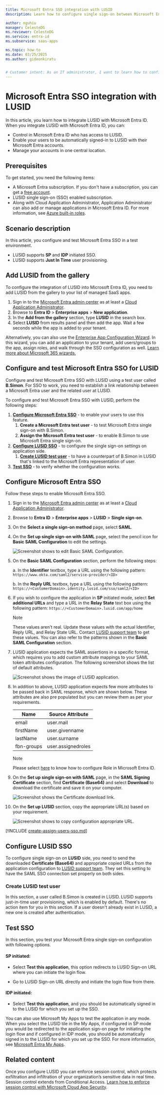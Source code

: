 ```yaml
---
title: Microsoft Entra SSO integration with LUSID
description: Learn how to configure single sign-on between Microsoft Entra ID and LUSID.

author: nguhiu
manager: CelesteDG
ms.reviewer: CelesteDG
ms.service: entra-id
ms.subservice: saas-apps

ms.topic: how-to
ms.date: 03/25/2025
ms.author: gideonkiratu


# Customer intent: As an IT administrator, I want to learn how to configure single sign-on between Microsoft Entra ID and LUSID so that I can control who has access to LUSID, enable automatic sign-in with Microsoft Entra accounts, and manage my accounts in one central location.
---
```


# Microsoft Entra SSO integration with LUSID

In this article,  you learn how to integrate LUSID with Microsoft Entra ID. When you integrate LUSID with Microsoft Entra ID, you can:

* Control in Microsoft Entra ID who has access to LUSID.
* Enable your users to be automatically signed-in to LUSID with their Microsoft Entra accounts.
* Manage your accounts in one central location.

## Prerequisites

To get started, you need the following items:

* A Microsoft Entra subscription. If you don't have a subscription, you can get a [free account](https://azure.microsoft.com/free/).
* LUSID single sign-on (SSO) enabled subscription.
* Along with Cloud Application Administrator, Application Administrator can also add or manage applications in Microsoft Entra ID.
For more information, see [Azure built-in roles](~/identity/role-based-access-control/permissions-reference.md).

## Scenario description

In this article,  you configure and test Microsoft Entra SSO in a test environment.

* LUSID supports **SP** and **IDP** initiated SSO.
* LUSID supports **Just In Time** user provisioning.

## Add LUSID from the gallery

To configure the integration of LUSID into Microsoft Entra ID, you need to add LUSID from the gallery to your list of managed SaaS apps.

1. Sign in to the [Microsoft Entra admin center](https://entra.microsoft.com) as at least a [Cloud Application Administrator](~/identity/role-based-access-control/permissions-reference.md#cloud-application-administrator).
1. Browse to **Entra ID** > **Enterprise apps** > **New application**.
1. In the **Add from the gallery** section, type **LUSID** in the search box.
1. Select **LUSID** from results panel and then add the app. Wait a few seconds while the app is added to your tenant.

 Alternatively, you can also use the [Enterprise App Configuration Wizard](https://portal.office.com/AdminPortal/home?Q=Docs#/azureadappintegration). In this wizard, you can add an application to your tenant, add users/groups to the app, assign roles, and walk through the SSO configuration as well. [Learn more about Microsoft 365 wizards.](/microsoft-365/admin/misc/azure-ad-setup-guides)

<a name='configure-and-test-azure-ad-sso-for-lusid'></a>

## Configure and test Microsoft Entra SSO for LUSID

Configure and test Microsoft Entra SSO with LUSID using a test user called **B.Simon**. For SSO to work, you need to establish a link relationship between a Microsoft Entra user and the related user at LUSID.

To configure and test Microsoft Entra SSO with LUSID, perform the following steps:

1. **[Configure Microsoft Entra SSO](#configure-azure-ad-sso)** - to enable your users to use this feature.
    1. **Create a Microsoft Entra test user** - to test Microsoft Entra single sign-on with B.Simon.
    1. **Assign the Microsoft Entra test user** - to enable B.Simon to use Microsoft Entra single sign-on.
1. **[Configure LUSID SSO](#configure-lusid-sso)** - to configure the single sign-on settings on application side.
    1. **[Create LUSID test user](#create-lusid-test-user)** - to have a counterpart of B.Simon in LUSID that's linked to the Microsoft Entra representation of user.
1. **[Test SSO](#test-sso)** - to verify whether the configuration works.

<a name='configure-azure-ad-sso'></a>

## Configure Microsoft Entra SSO

Follow these steps to enable Microsoft Entra SSO.

1. Sign in to the [Microsoft Entra admin center](https://entra.microsoft.com) as at least a [Cloud Application Administrator](~/identity/role-based-access-control/permissions-reference.md#cloud-application-administrator).
1. Browse to **Entra ID** > **Enterprise apps** > **LUSID** > **Single sign-on**.
1. On the **Select a single sign-on method** page, select **SAML**.
1. On the **Set up single sign-on with SAML** page, select the pencil icon for **Basic SAML Configuration** to edit the settings.

    ![Screenshot shows to edit Basic SAML Configuration.](common/edit-urls.png "Basic Configuration")

1. On the **Basic SAML Configuration** section, perform the following steps:

    a. In the **Identifier** textbox, type a URL using the following pattern:
    `https://www.okta.com/saml2/service-provider/<ID>`

    b. In the **Reply URL** textbox, type a URL using the following pattern:
    `https://<CustomerDomain>.identity.lusid.com/sso/saml2/<ID>`

1. If you wish to configure the application in **SP** initiated mode, select **Set additional URLs** and type a URL in the **Relay State** text box using the following pattern: `https://<CustomerDomain>.lusid.com/app/home`

    > [!Note]
    > These values aren't real. Update these values with the actual Identifier, Reply URL, and Relay State URL. Contact [LUSID support team](mailto:support@finbourne.com) to get these values. You can also refer to the patterns shown in the **Basic SAML Configuration** section.

1. LUSID application expects the SAML assertions in a specific format, which requires you to add custom attribute mappings to your SAML token attributes configuration. The following screenshot shows the list of default attributes.

    ![Screenshot shows the image of LUSID application.](common/default-attributes.png "Image")

1. In addition to above, LUSID application expects few more attributes to be passed back in SAML response, which are shown below. These attributes are also pre populated but you can review them as per your requirements.

    | Name | Source Attribute|
    | ------------ | --------- |
    | email | user.mail |
    | firstName | user.givenname |
    | lastName | user.surname |
    | fbn-groups | user.assignedroles |

   > [!NOTE]
   > Please select [here](~/identity-platform/howto-add-app-roles-in-apps.md#app-roles-ui) to know how to configure Role in Microsoft Entra ID.

1. On the **Set up single sign-on with SAML** page, in the **SAML Signing Certificate** section,  find **Certificate (Base64)** and select **Download** to download the certificate and save it on your computer.

    ![Screenshot shows the Certificate download link.](common/certificatebase64.png "Certificate")

1. On the **Set up LUSID** section, copy the appropriate URL(s) based on your requirement.

	![Screenshot shows to copy configuration appropriate URL.](common/copy-configuration-urls.png "Metadata")  

<a name='create-an-azure-ad-test-user'></a>

[!INCLUDE [create-assign-users-sso.md](~/identity/saas-apps/includes/create-assign-users-sso.md)]

## Configure LUSID SSO

To configure single sign-on on **LUSID** side, you need to send the downloaded **Certificate (Base64)** and appropriate copied URLs from the application configuration to [LUSID support team](mailto:support@finbourne.com). They set this setting to have the SAML SSO connection set properly on both sides.

### Create LUSID test user

In this section, a user called B.Simon is created in LUSID. LUSID supports just-in-time user provisioning, which is enabled by default. There's no action item for you in this section. If a user doesn't already exist in LUSID, a new one is created after authentication.

## Test SSO 

In this section, you test your Microsoft Entra single sign-on configuration with following options. 

#### SP initiated:

* Select **Test this application**, this option redirects to LUSID Sign-on URL where you can initiate the login flow.  

* Go to LUSID Sign-on URL directly and initiate the login flow from there.

#### IDP initiated:

* Select **Test this application**, and you should be automatically signed in to the LUSID for which you set up the SSO. 

You can also use Microsoft My Apps to test the application in any mode. When you select the LUSID tile in the My Apps, if configured in SP mode you would be redirected to the application sign-on page for initiating the login flow and if configured in IDP mode, you should be automatically signed in to the LUSID for which you set up the SSO. For more information, see [Microsoft Entra My Apps](/azure/active-directory/manage-apps/end-user-experiences#azure-ad-my-apps).

## Related content

Once you configure LUSID you can enforce session control, which protects exfiltration and infiltration of your organization’s sensitive data in real time. Session control extends from Conditional Access. [Learn how to enforce session control with Microsoft Cloud App Security](/cloud-app-security/proxy-deployment-aad).
